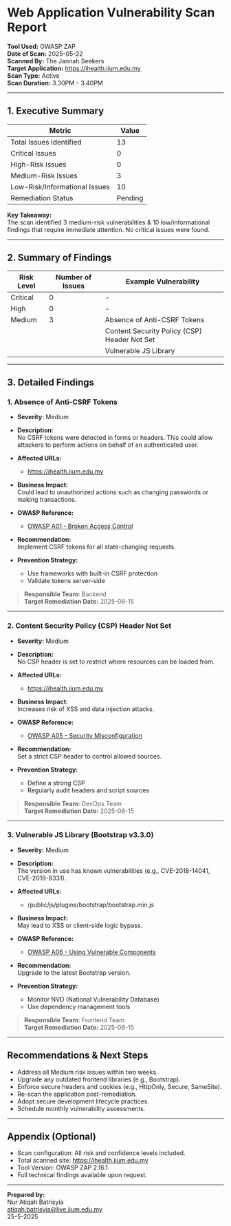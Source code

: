 # Web Application Vulnerability Scan Report

**Tool Used:** OWASP ZAP  
**Date of Scan:** 2025-05-22  
**Scanned By:** The Jannah Seekers  
**Target Application:** https://ihealth.iium.edu.my  
**Scan Type:** Active  
**Scan Duration:** 3.30PM – 3.40PM  

---

## 1. Executive Summary

| Metric                         | Value            |
|-------------------------------|------------------|
| Total Issues Identified       | 13    |
| Critical Issues               | 0     |
| High-Risk Issues              | 0     |
| Medium-Risk Issues            | 3     |
| Low-Risk/Informational Issues | 10    |
| Remediation Status            |Pending|

**Key Takeaway:**  
The scan identified 3 medium-risk vulnerabilities & 10 low/informational findings that require immediate attention. No critical issues were found.  

---

## 2. Summary of Findings

| Risk Level | Number of Issues | Example Vulnerability          |
|------------|------------------|--------------------------------|
| Critical   | 0                | -  |
| High       | 0                | -  |
| Medium     | 3                | Absence of Anti-CSRF Tokens |
|            |                  | Content Security Policy (CSP) Header Not Set |
|            |                  | Vulnerable JS Library |

---

## 3. Detailed Findings

### 1. Absence of Anti-CSRF Tokens

- **Severity:** Medium 
- **Description:**  
  No CSRF tokens were detected in forms or headers. This could allow attackers to perform actions on behalf of an authenticated user.

- **Affected URLs:**  
  - https://ihealth.iium.edu.my

- **Business Impact:**  
  Could lead to unauthorized actions such as changing passwords or making transactions.

- **OWASP Reference:**  
  - [OWASP A01 - Broken Access Control](https://owasp.org/Top10/A01_2021-Broken_Access_Control)  
  
- **Recommendation:**  
  Implement CSRF tokens for all state-changing requests.

- **Prevention Strategy:**  
  - Use frameworks with built-in CSRF protection
  - Validate tokens server-side

> **Responsible Team:** Backend    
> **Target Remediation Date:** 2025-06-15  

---

### 2. Content Security Policy (CSP) Header Not Set

- **Severity:** Medium 
- **Description:**  
  No CSP header is set to restrict where resources can be loaded from.

- **Affected URLs:**  
  -  https://ihealth.iium.edu.my

- **Business Impact:**  
  Increases risk of XSS and data injection attacks.

- **OWASP Reference:**  
  - [OWASP A05 - Security Misconfiguration](https://owasp.org/Top10/A05_2021-Security_Misconfiguration/)

- **Recommendation:**  
  Set a strict CSP header to control allowed sources.

- **Prevention Strategy:**  
  - Define a strong CSP
  - Regularly audit headers and script sources

> **Responsible Team:** DevOps Team    
> **Target Remediation Date:** 2025-06-15  

---

### 3. Vulnerable JS Library (Bootstrap v3.3.0)

- **Severity:** Medium 
- **Description:**  
  The version in use has known vulnerabilities (e.g., CVE-2018-14041, CVE-2019-8331).

- **Affected URLs:**  
  -  /public/js/plugins/bootstrap/bootstrap.min.js

- **Business Impact:**  
  May lead to XSS or client-side logic bypass.

- **OWASP Reference:**  
  - [OWASP A06 - Using Vulnerable Components](https://owasp.org/Top10/A06_2021-Vulnerable_and_Outdated_Components/)

- **Recommendation:**  
  Upgrade to the latest Bootstrap version.

- **Prevention Strategy:**  
  - Monitor NVD (National Vulnerability Database)
  - Use dependency management tools

> **Responsible Team:** Frontend Team    
> **Target Remediation Date:** 2025-06-15 
---

## Recommendations & Next Steps
- Address all Medium risk issues within two weeks.
- Upgrade any outdated frontend libraries (e.g., Bootstrap).
- Enforce secure headers and cookies (e.g., HttpOnly, Secure, SameSite).
- Re-scan the application post-remediation.
- Adopt secure development lifecycle practices.
- Schedule monthly vulnerability assessments.

---

## Appendix (Optional)
- Scan configuration: All risk and confidence levels included.
- Total scanned site: https://ihealth.iium.edu.my
- Tool Version: OWASP ZAP 2.16.1
- Full technical findings available upon request.

---

**Prepared by:**  
Nur Atiqah Batrisyia  
atiqah.batrisyia@live.iium.edu.my  
25-5-2025
